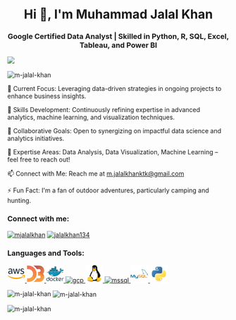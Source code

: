 <h1 align="center">Hi 👋, I'm Muhammad Jalal Khan</h1> <h3 align="center">Google Certified Data Analyst | Skilled in Python, R, SQL, Excel, Tableau, and Power BI</h3> <p align="left"><img src="https://user-images.githubusercontent.com/55389276/140866485-8fb1c876-9a8f-4d6a-98dc-08c4981eaf70.gif"></p> <p align="left"> <img src="https://komarev.com/ghpvc/?username=m-jalal-khan&label=Profile%20views&color=0e75b6&style=flat" alt="m-jalal-khan" /> </p>

🔭 Current Focus: Leveraging data-driven strategies in ongoing projects to enhance business insights.

🌱 Skills Development: Continuously refining expertise in advanced analytics, machine learning, and visualization techniques.

👯 Collaborative Goals: Open to synergizing on impactful data science and analytics initiatives.

💬 Expertise Areas: Data Analysis, Data Visualization, Machine Learning – feel free to reach out!

📫 Connect with Me: Reach me at m.jalalkhanktk@gmail.com

⚡ Fun Fact: I'm a fan of outdoor adventures, particularly camping and hunting.

<h3 align="left">Connect with me:</h3> <p align="left"> <a href="https://linkedin.com/in/mjalalkhan" target="blank"><img align="center" src="https://raw.githubusercontent.com/rahuldkjain/github-profile-readme-generator/master/src/images/icons/Social/linked-in-alt.svg" alt="mjalalkhan" height="30" width="40" /></a> <a href="https://instagram.com/jalalkhan134" target="blank"><img align="center" src="https://raw.githubusercontent.com/rahuldkjain/github-profile-readme-generator/master/src/images/icons/Social/instagram.svg" alt="jalalkhan134" height="30" width="40" /></a> </p> <h3 align="left">Languages and Tools:</h3> <p align="left"> <a href="https://aws.amazon.com" target="_blank" rel="noreferrer"> <img src="https://raw.githubusercontent.com/devicons/devicon/master/icons/amazonwebservices/amazonwebservices-original-wordmark.svg" alt="aws" width="40" height="40"/> </a> <a href="https://d3js.org/" target="_blank" rel="noreferrer"> <img src="https://raw.githubusercontent.com/devicons/devicon/master/icons/d3js/d3js-original.svg" alt="d3js" width="40" height="40"/> </a> <a href="https://www.docker.com/" target="_blank" rel="noreferrer"> <img src="https://raw.githubusercontent.com/devicons/devicon/master/icons/docker/docker-original-wordmark.svg" alt="docker" width="40" height="40"/> </a> <a href="https://cloud.google.com" target="_blank" rel="noreferrer"> <img src="https://www.vectorlogo.zone/logos/google_cloud/google_cloud-icon.svg" alt="gcp" width="40" height="40"/> </a> <a href="https://www.linux.org/" target="_blank" rel="noreferrer"> <img src="https://raw.githubusercontent.com/devicons/devicon/master/icons/linux/linux-original.svg" alt="linux" width="40" height="40"/> </a> <a href="https://www.microsoft.com/en-us/sql-server" target="_blank" rel="noreferrer"> <img src="https://www.svgrepo.com/show/303229/microsoft-sql-server-logo.svg" alt="mssql" width="40" height="40"/> </a> <a href="https://www.mysql.com/" target="_blank" rel="noreferrer"> <img src="https://raw.githubusercontent.com/devicons/devicon/master/icons/mysql/mysql-original-wordmark.svg" alt="mysql" width="40" height="40"/> </a> <a href="https://www.python.org" target="_blank" rel="noreferrer"> <img src="https://raw.githubusercontent.com/devicons/devicon/master/icons/python/python-original.svg" alt="python" width="40" height="40"/> </a> </p>
<p><img align="left" src="https://github-readme-stats.vercel.app/api/top-langs?username=m-jalal-khan&show_icons=true&locale=en&layout=compact" alt="m-jalal-khan" /></p> <p>&nbsp;<img align="center" src="https://github-readme-stats.vercel.app/api?username=m-jalal-khan&show_icons=true&locale=en" alt="m-jalal-khan" /></p> <p><img align="center" src="https://github-readme-streak-stats.herokuapp.com/?user=m-jalal-khan&" alt="m-jalal-khan" /></p>
